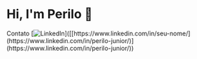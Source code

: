 # Hi, I'm Perilo 👋

Contato
[![LinkedIn](https://img.shields.io/badge/-LinkedIn-blue?style=flat-square&logo=Linkedin&logoColor=white&link=[https://www.linkedin.com/in/seu-nome/](https://www.linkedin.com/in/perilo-junior/))]([[https://www.linkedin.com/in/seu-nome/](https://www.linkedin.com/in/perilo-junior/)](https://www.linkedin.com/in/perilo-junior/))


